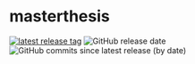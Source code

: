 # masterthesis

[![latest release tag](https://img.shields.io/github/v/tag/ermerp/masterthesis?label=download%20pdf)](https://github.com/ermerp/masterthesis/releases/latest/download/performancevergleich.pdf)
![GitHub release date](https://img.shields.io/github/release-date/ermerp/masterthesis)
![GitHub commits since latest release (by date)](https://img.shields.io/github/commits-since/ermerp/masterthesis/latest)
